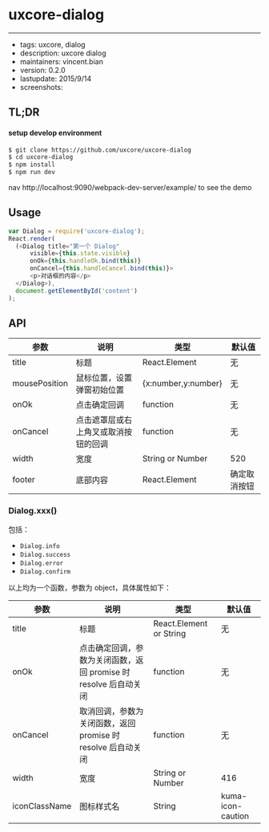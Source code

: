# uxcore-dialog
---

- tags: uxcore, dialog
- description: uxcore dialog
- maintainers: vincent.bian
- version: 0.2.0
- lastupdate: 2015/9/14
- screenshots:

## TL;DR

#### setup develop environment

```sh
$ git clone https://github.com/uxcore/uxcore-dialog
$ cd uxcore-dialog
$ npm install
$ npm run dev
```
nav http://localhost:9090/webpack-dev-server/example/ to see the demo

## Usage

```js
var Dialog = require('uxcore-dialog');
React.render(
  (<Dialog title="第一个 Dialog"
      visible={this.state.visible}
      onOk={this.handleOk.bind(this)}
      onCancel={this.handleCancel.bind(this)}>
      <p>对话框的内容</p>
  </Dialog>),
  document.getElementById('content')
);
```

## API

| 参数       | 说明           | 类型             | 默认值       |
|------------|----------------|------------------|--------------|
| title      | 标题           | React.Element    | 无           |
| mousePosition      | 鼠标位置，设置弹窗初始位置           | {x:number,y:number}   | 无           |
| onOk       | 点击确定回调       | function         | 无           |
| onCancel   | 点击遮罩层或右上角叉或取消按钮的回调  | function  | 无           |
| width      | 宽度           | String or Number | 520           |
| footer     | 底部内容       | React.Element    | 确定取消按钮 |

### Dialog.xxx()

包括：

- `Dialog.info`
- `Dialog.success`
- `Dialog.error`
- `Dialog.confirm`

以上均为一个函数，参数为 object，具体属性如下：

| 参数       | 说明           | 类型             | 默认值       |
|------------|----------------|------------------|--------------|
| title      | 标题           | React.Element or String    | 无           |
| onOk       | 点击确定回调，参数为关闭函数，返回 promise 时 resolve 后自动关闭      | function         | 无           |
| onCancel | 取消回调，参数为关闭函数，返回 promise 时 resolve 后自动关闭       | function         | 无           |
| width      | 宽度           | String or Number | 416           |
| iconClassName | 图标样式名 | String | kuma-icon-caution |
